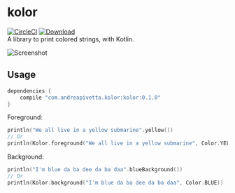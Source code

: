 # kolor
[![CircleCI](https://circleci.com/gh/ziggy42/kolor.svg?style=shield)](https://circleci.com/gh/ziggy42/kolor)
[![Download](https://api.bintray.com/packages/ziggy42/kolor/kolor/images/download.svg) ](https://bintray.com/ziggy42/kolor/kolor/_latestVersion)   
A library to print colored strings, with Kotlin.

![Screenshot](screenshots/screenshot.png)

## Usage
```groovy
dependencies {
    compile "com.andreapivetta.kolor:kolor:0.1.0"
}
```

Foreground:
```kotlin
println("We all live in a yellow submarine".yellow())
// Or
println(Kolor.foreground("We all live in a yellow submarine", Color.YELLOW))
```

Background:
```kotlin
println("I'm blue da ba dee da ba daa".blueBackground())
// Or
println(Kolor.background("I'm blue da ba dee da ba daa", Color.BLUE))
```